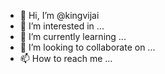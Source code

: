 - 👋 Hi, I’m @kingvijai
- 👀 I’m interested in ...
- 🌱 I’m currently learning ...
- 💞️ I’m looking to collaborate on ...
- 📫 How to reach me ...

<!---
kingvijai/kingvijai is a ✨ special ✨ repository because its `README.md` (this file) appears on your GitHub profile.
You can click the Preview link to take a look at your changes.
--->
